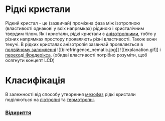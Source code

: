 # Рідкі кристали

Рідкий кристал  - це (зазвичай) проміжна фаза між ізотропною (властивості однакові у всіх напрямках) рідиною і кристалічним твердим тілом. Як і кристали, рідкі кристали є [анізотропними](misc/anizothropy), тобто у різних напрямках простору проявляють різні властивості. Також вони текучі.
 В рідких кристалах анізотропія зазвичай проявляється в [подвійному заломленні](https://uk.wikipedia.org/wiki/%D0%9F%D0%BE%D0%B4%D0%B2%D1%96%D0%B9%D0%BD%D0%B5_%D0%BF%D1%80%D0%BE%D0%BC%D0%B5%D0%BD%D0%B5%D0%B7%D0%B0%D0%BB%D0%BE%D0%BC%D0%BB%D0%B5%D0%BD%D0%BD%D1%8F) 
 ![[birefringence_nematic.jpg]]
 ![[explanation.gif]]
 і [переході Фредерікса](freedericksz.md). (обидві властивості потрібно розуміти, щоб осягнути концепт LCD)

# Класифікація

В залежності від способу утворення [мезофаз](misc/mesophase) рідкі кристали поділяються на [ліотропні](liotropes.md) та [термотропні](thermotropes.md).

### [Відкриття](lc_discovery.md)